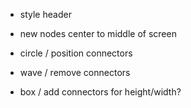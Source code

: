 - style header
- new nodes center to middle of screen
- circle / position connectors
- wave / remove connectors

- box / add connectors for height/width?
